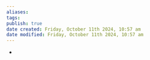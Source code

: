```yaml
---
aliases: 
tags: 
publish: true
date created: Friday, October 11th 2024, 10:57 am
date modified: Friday, October 11th 2024, 10:57 am
---
```


- 